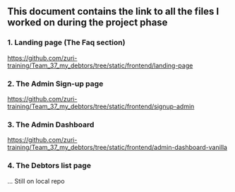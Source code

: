 ## This document contains the link to all the files I worked on during the project phase

### 1. Landing page (The Faq section)

https://github.com/zuri-training/Team_37_my_debtors/tree/static/frontend/landing-page

### 2. The Admin Sign-up page

https://github.com/zuri-training/Team_37_my_debtors/tree/static/frontend/signup-admin

### 3. The Admin Dashboard

https://github.com/zuri-training/Team_37_my_debtors/tree/static/frontend/admin-dashboard-vanilla

### 4. The Debtors list page

... Still on local repo


